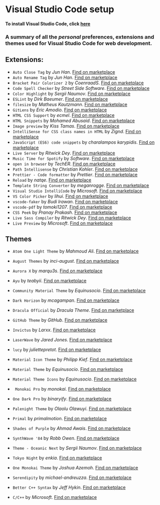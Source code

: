 # Visual Studio Code setup

#### To install Visual Studio Code, click [here](https://code.visualstudio.com/)

### A summary of all the _personal_ preferences, extensions and themes used for Visual Studio Code for web development.

## Extensions:

- `Auto Close Tag` by _Jun Han_. [Find on marketplace](https://marketplace.visualstudio.com/items?itemName=formulahendry.auto-close-tag)
- `Auto Rename Tag` by _Jun Han_. [Find on marketplace](https://marketplace.visualstudio.com/items?itemName=formulahendry.auto-rename-tag)
- `Bracket Pair Colorizer 2` by _CoenraadS_. [Find on marketplace](https://marketplace.visualstudio.com/items?itemName=CoenraadS.bracket-pair-colorizer-2)
- `Code Spell Checker` by _Street Side Software_. [Find on marketplace](https://marketplace.visualstudio.com/items?itemName=streetsidesoftware.code-spell-checker)
- `Color Highlight` by _Sergii Naumov_. [Find on marketplace](https://marketplace.visualstudio.com/items?itemName=naumovs.color-highlight)
- `ESLint` by _Dirk Baeumer_. [Find on marketplace](https://marketplace.visualstudio.com/items?itemName=dbaeumer.vscode-eslint)
- `filesize` by _Matheus Kautzmann_. [Find on marketplace](https://marketplace.visualstudio.com/items?itemName=mkxml.vscode-filesize)
- `GitLens` by _Eric Amodio_. [Find on marketplace](https://marketplace.visualstudio.com/items?itemName=eamodio.gitlens)
- `HTML CSS Support` by _ecmel_. [Find on marketplace](https://marketplace.visualstudio.com/items?itemName=ecmel.vscode-html-css)
- `HTML Snippets` by _Mohamed Abusaid_. [Find on marketplace](https://marketplace.visualstudio.com/items?itemName=abusaidm.html-snippets)
- `Image preview` by _Kiss Tamas_. [Find on marketplace](https://marketplace.visualstudio.com/items?itemName=kisstkondoros.vscode-gutter-preview)
- `IntelliSense for CSS class names in HTML` by _Zignd_. [Find on marketplace](https://marketplace.visualstudio.com/items?itemName=Zignd.html-css-class-completion)
- `JavaScript (ES6) code snippets` by _charalampos karypidis_. [Find on marketplace](https://marketplace.visualstudio.com/items?itemName=xabikos.JavaScriptSnippets)
- `Live Server` by _Ritwick Dey_. [Find on marketplace](https://marketplace.visualstudio.com/items?itemName=ritwickdey.LiveServer)
- `Music Time for Spotify` by _Software_. [Find on marketplace](https://marketplace.visualstudio.com/items?itemName=softwaredotcom.music-time)
- `open in browser` by _TechER_. [Find on marketplace](https://marketplace.visualstudio.com/items?itemName=techer.open-in-browser)
- `Path Intellisense` by _Christian Kohler_. [Find on marketplace](https://marketplace.visualstudio.com/items?itemName=christian-kohler.path-intellisense)
- `Prettier - Code formatter` by _Prettier_. [Find on marketplace](https://marketplace.visualstudio.com/items?itemName=esbenp.prettier-vscode)
- `Reload` by _natqe_. [Find on marketplace](https://marketplace.visualstudio.com/items?itemName=natqe.reload)
- `Template String Converter` by _meganrogge_. [Find on marketplace](https://marketplace.visualstudio.com/items?itemName=meganrogge.template-string-converter)
- `Visual Studio IntelliCode` by _Microsoft_. [Find on marketplace](https://marketplace.visualstudio.com/items?itemName=VisualStudioExptTeam.vscodeintellicode)
- `VS Color Picker` by _lihui_. [Find on marketplace](https://marketplace.visualstudio.com/items?itemName=lihui.vs-color-picker)
- `vscode-faker` by _Budi Irawan_. [Find on marketplace](https://marketplace.visualstudio.com/items?itemName=deerawan.vscode-faker)
- `vscode-pdf` by _tomoki1207_. [Find on marketplace](https://marketplace.visualstudio.com/items?itemName=tomoki1207.pdf)
- `CSS Peek` by _Pranay Prakash_. [Find on marketplace](https://marketplace.visualstudio.com/items?itemName=pranaygp.vscode-css-peek)
- `Live Sass Compiler` by _Ritwick Dey_. [Find on marketplace](https://marketplace.visualstudio.com/items?itemName=ritwickdey.live-sass)
- `Live Preview` by _Microsoft_. [Find on marketplace](https://marketplace.visualstudio.com/items?itemName=ms-vscode.live-server)

## Themes

- `Atom One Light Theme` by _Mahmoud Ali_. [Find on marketplace](https://marketplace.visualstudio.com/items?itemName=akamud.vscode-theme-onelight)

- `August Themes` by _inci-august_. [Find on marketplace](https://marketplace.visualstudio.com/items?itemName=inci-august.august-themes)

- `Aurora X` by _marqu3s_. [Find on marketplace](https://marketplace.visualstudio.com/items?itemName=marqu3s.aurora-x)

- `Ayu` by _teabyii_. [Find on marketplace](https://marketplace.visualstudio.com/items?itemName=teabyii.ayu)

- `Community Material Theme` by _Equinusocio_. [Find on marketplace](https://marketplace.visualstudio.com/items?itemName=Equinusocio.vsc-community-material-theme)

- `Dark Horizon` by _mcagampan_. [Find on marketplace](https://marketplace.visualstudio.com/items?itemName=mcagampan.dark-horizon)

- `Dracula Official` by _Dracula Theme_. [Find on marketplace](https://marketplace.visualstudio.com/items?itemName=dracula-theme.theme-dracula)

- `GitHub Theme` by _GitHub_. [Find on marketplace](https://marketplace.visualstudio.com/items?itemName=GitHub.github-vscode-theme)

- `Invictus` by _Larxx_. [Find on marketplace](https://marketplace.visualstudio.com/items?itemName=Larxx.invictus)

- `LaserWave` by _Jared Jones_. [Find on marketplace](https://marketplace.visualstudio.com/items?itemName=jaredkent.laserwave)

- `lucy` by _juliettepretot_. [Find on marketplace](https://marketplace.visualstudio.com/items?itemName=juliettepretot.lucy-vscode)

- `Material Icon Theme` by _Philipp Kief_. [Find on marketplace](https://marketplace.visualstudio.com/items?itemName=PKief.material-icon-theme)

- `Material Theme` by _Equinusocio_. [Find on marketplace](https://marketplace.visualstudio.com/items?itemName=Equinusocio.vsc-material-theme)

- `Material Theme Icons` by _Equinusocio_. [Find on marketplace](https://marketplace.visualstudio.com/items?itemName=Equinusocio.vsc-material-theme-icons)

- ` Monokai Pro` by _monokai_. [Find on marketplace](https://marketplace.visualstudio.com/items?itemName=monokai.theme-monokai-pro-vscode)

- `One Dark Pro` by _binaryify_. [Find on marketplace](https://marketplace.visualstudio.com/items?itemName=zhuangtongfa.Material-theme)

- `Palenight Theme` by _Olaolu Olawuyi_. [Find on marketplace](https://marketplace.visualstudio.com/items?itemName=whizkydee.material-palenight-theme)

- `Primal` by _primalmotion_. [Find on marketplace](https://marketplace.visualstudio.com/items?itemName=primalmotion.primal)

- `Shades of Purple` by _Ahmad Awais_. [Find on marketplace](https://marketplace.visualstudio.com/items?itemName=ahmadawais.shades-of-purple)

- `SynthWave '84` by _Robb Owen_. [Find on marketplace](https://marketplace.visualstudio.com/items?itemName=RobbOwen.synthwave-vscode)

- `Theme - Oceanic Next` by _Sergii Naumov_. [Find on marketplace](https://marketplace.visualstudio.com/items?itemName=naumovs.theme-oceanicnext)

- `Tokyo Night` by _enkia_. [Find on marketplace](https://marketplace.visualstudio.com/items?itemName=enkia.tokyo-night)

- `One Monokai Theme` by _Joshua Azemoh_. [Find on marketplace](https://marketplace.visualstudio.com/items?itemName=azemoh.one-monokai)

- `Serendipity` by _michael-andreuzza_. [Find on marketplace](https://marketplace.visualstudio.com/items?itemName=wicked-labs.wvsc-serendipity)

- `Better C++ Syntax` by _Jeff Hykin_. [Find on marketplace](https://marketplace.visualstudio.com/items?itemName=jeff-hykin.better-cpp-syntax)

- `C/C++` by _Microsoft_. [Find on marketplace](https://marketplace.visualstudio.com/items?itemName=ms-vscode.cpptools)
